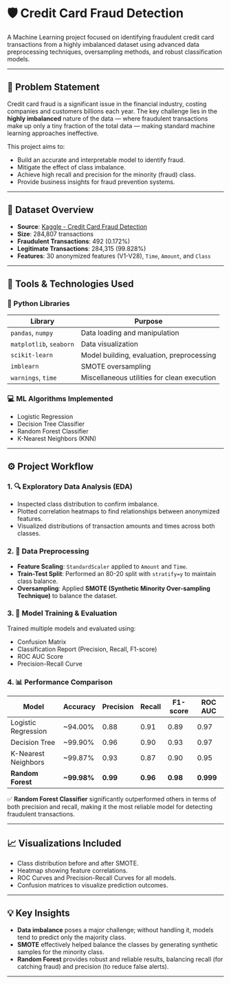 
# 🛡️ Credit Card Fraud Detection

A Machine Learning project focused on identifying fraudulent credit card transactions from a highly imbalanced dataset using advanced data preprocessing techniques, oversampling methods, and robust classification models.

---

## 🧠 Problem Statement

Credit card fraud is a significant issue in the financial industry, costing companies and customers billions each year. The key challenge lies in the **highly imbalanced** nature of the data — where fraudulent transactions make up only a tiny fraction of the total data — making standard machine learning approaches ineffective.

This project aims to:
- Build an accurate and interpretable model to identify fraud.
- Mitigate the effect of class imbalance.
- Achieve high recall and precision for the minority (fraud) class.
- Provide business insights for fraud prevention systems.

---

## 📁 Dataset Overview

- **Source**: [Kaggle - Credit Card Fraud Detection](https://www.kaggle.com/mlg-ulb/creditcardfraud)
- **Size**: 284,807 transactions
- **Fraudulent Transactions**: 492 (0.172%)
- **Legitimate Transactions**: 284,315 (99.828%)
- **Features**: 30 anonymized features (V1-V28), `Time`, `Amount`, and `Class`

---

## 🧰 Tools & Technologies Used

### 🐍 Python Libraries
| Library | Purpose |
|--------|---------|
| `pandas`, `numpy` | Data loading and manipulation |
| `matplotlib`, `seaborn` | Data visualization |
| `scikit-learn` | Model building, evaluation, preprocessing |
| `imblearn` | SMOTE oversampling |
| `warnings`, `time` | Miscellaneous utilities for clean execution |

### 💻 ML Algorithms Implemented
- Logistic Regression
- Decision Tree Classifier
- Random Forest Classifier
- K-Nearest Neighbors (KNN)

---

## ⚙️ Project Workflow

### 1. 🔍 Exploratory Data Analysis (EDA)
- Inspected class distribution to confirm imbalance.
- Plotted correlation heatmaps to find relationships between anonymized features.
- Visualized distributions of transaction amounts and times across both classes.

### 2. 🧼 Data Preprocessing
- **Feature Scaling**: `StandardScaler` applied to `Amount` and `Time`.
- **Train-Test Split**: Performed an 80-20 split with `stratify=y` to maintain class balance.
- **Oversampling**: Applied **SMOTE (Synthetic Minority Over-sampling Technique)** to balance the dataset.

### 3. 🤖 Model Training & Evaluation
Trained multiple models and evaluated using:
- Confusion Matrix
- Classification Report (Precision, Recall, F1-score)
- ROC AUC Score
- Precision-Recall Curve

### 4. 📊 Performance Comparison
| Model | Accuracy | Precision | Recall | F1-score | ROC AUC |
|-------|----------|-----------|--------|----------|---------|
| Logistic Regression | ~94.00% | 0.88 | 0.91 | 0.89 | 0.97 |
| Decision Tree | ~99.90% | 0.96 | 0.90 | 0.93 | 0.97 |
| K-Nearest Neighbors | ~99.87% | 0.93 | 0.87 | 0.90 | 0.95 |
| **Random Forest** | **~99.98%** | **0.99** | **0.96** | **0.98** | **0.999** |

✅ **Random Forest Classifier** significantly outperformed others in terms of both precision and recall, making it the most reliable model for detecting fraudulent transactions.

---

## 📈 Visualizations Included

- Class distribution before and after SMOTE.
- Heatmap showing feature correlations.
- ROC Curves and Precision-Recall Curves for all models.
- Confusion matrices to visualize prediction outcomes.

---

## 💡 Key Insights

- **Data imbalance** poses a major challenge; without handling it, models tend to predict only the majority class.
- **SMOTE** effectively helped balance the classes by generating synthetic samples for the minority class.
- **Random Forest** provides robust and reliable results, balancing recall (for catching fraud) and precision (to reduce false alerts).

---


